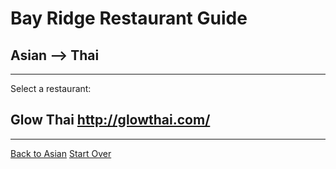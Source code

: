 # Bay Ridge Restaurant Guide
## Asian --> Thai
---
Select a restaurant:
## Glow Thai http://glowthai.com/
---
[Back to Asian](asian.md) 
[Start Over](../home.md)